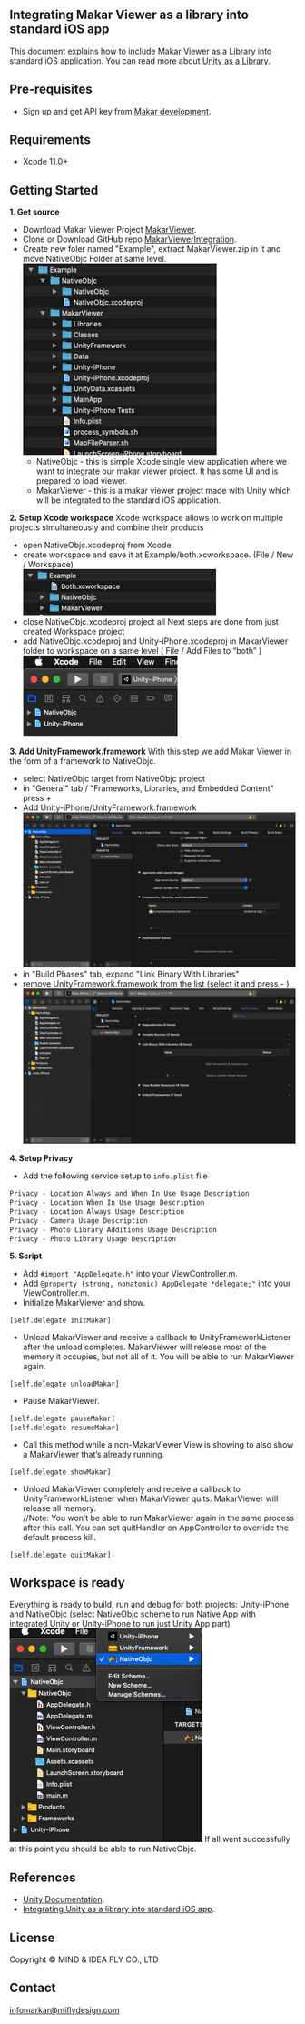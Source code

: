 ## Integrating Makar Viewer as a library into standard iOS app

This document explains how to include Makar Viewer as a Library into standard iOS application. You can read more about [Unity as a Library](https://docs.unity3d.com/2019.3/Documentation/Manual/UnityasaLibrary.html).

Pre-requisites
--------------
- Sign up and get API key from [Makar development](https://developer.makar.app). 

Requirements
--------------
- Xcode 11.0+

Getting Started
--------------
**1. Get source**
- Download Makar Viewer Project [MakarViewer](https://github.com/Unity-Technologies/uaal-example). 
- Clone or Download GitHub repo [MakarViewerIntegration](https://github.com/vml933/MakarViewerIntegration.git).
- Create new foler named "Example", extract MakarViewer.zip in it and move NativeObjc Folder at same level.
	<br><img src="images/ios/folderStructure.png">
	- NativeObjc - this is simple Xcode single view application where we want to integrate our makar viewer project. It has some UI and is prepared to load viewer.
    - MakarViewer - this is a makar viewer project made with Unity which will be integrated to the standard iOS application.

**2. Setup Xcode workspace**
Xcode workspace allows to work on multiple projects simultaneously and combine their products
- open NativeObjc.xcodeproj from Xcode
- create workspace and save it at Example/both.xcworkspace. (File / New / Workspace)
  <br><img src="images/ios/workspaceLocation.png">
- close NativeObjc.xcodeproj project all Next steps are done from just created Workspace project
- add NativeObjc.xcodeproj and Unity-iPhone.xcodeproj in MakarViewer folder to workspace on a same level ( File / Add Files to “both” )
  <br><img src="images/ios/workspaceProjects.png">

**3. Add UnityFramework.framework**
With this step we add Makar Viewer in the form of a framework to NativeObjc.
- select NativeObjc target from NativeObjc project
- in "General" tab / "Frameworks, Libraries, and Embedded  Content" press +
- Add Unity-iPhone/UnityFramework.framework
  <br><img src="images/ios/addToEmbeddedContent.png">
- in "Build Phases" tab, expand "Link Binary With Libraries"
- remove UnityFramework.framework from the list (select it and press - )
  <br><img src="images/ios/removeLink.png">

**4. Setup Privacy**
- Add the following service setup to `info.plist` file
```
Privacy - Location Always and When In Use Usage Description
Privacy - Location When In Use Usage Description
Privacy - Location Always Usage Description
Privacy - Camera Usage Description
Privacy - Photo Library Additions Usage Description
Privacy - Photo Library Usage Description
```

**5. Script**
- Add `#import "AppDelegate.h"` into your ViewController.m.
- Add `@property (strong, nonatomic) AppDelegate *delegate;"` into your ViewController.m.
- Initialize MakarViewer and show.
```
[self.delegate initMakar]
```
- Unload MakarViewer and receive a callback to UnityFrameworkListener after the unload completes. MakarViewer will release most of the memory it occupies, but not all of it. You will be able to run MakarViewer again.
```
[self.delegate unloadMakar]
```
- Pause MakarViewer.
```
[self.delegate pauseMakar]
[self.delegate resumeMakar]
```

- Call this method while a non-MakarViewer View is showing to also show a MakarViewer that’s already running.
```
[self.delegate showMakar]
```

- Unload MakarViewer completely and receive a callback to UnityFrameworkListener when MakarViewer quits. MakarViewer will release all memory.<br>
//Note: You won’t be able to run MakarViewer again in the same process after this call. You can set quitHandler on AppController to override the default process kill.
```
[self.delegate quitMakar]
```

## Workspace is ready
Everything is ready to build, run and debug for both projects: Unity-iPhone and NativeObjc (select NativeObjc scheme to run Native App with integrated Unity or Unity-iPhone to run just Unity App part)
<br><img src="images/ios/selectTargetToBuild.png">
If all went successfully at this point you should be able to run NativeObjc.

References
-------
- [Unity Documentation](https://docs.unity3d.com/Manual/UnityasaLibrary-iOS.html).
- [Integrating Unity as a library into standard iOS app](https://github.com/Unity-Technologies/uaal-example).

License
-------
Copyright © MIND & IDEA FLY CO., LTD

Contact
-------
<infomarkar@miflydesign.com>